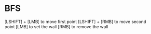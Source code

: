 # BFS

[LSHIFT] + [LMB] to move first point
[LSHIFT] + [RMB] to move second point
[LMB] to set the wall
[RMB] to remove the wall
